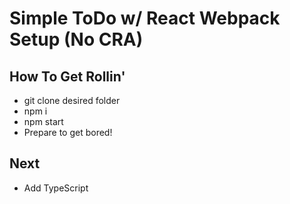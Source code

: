 

Simple ToDo w/ React Webpack Setup (No CRA)
===

How To Get Rollin'
---------------
* git clone desired folder
* npm i
* npm start
* Prepare to get bored!


Next
---------------
* Add TypeScript
